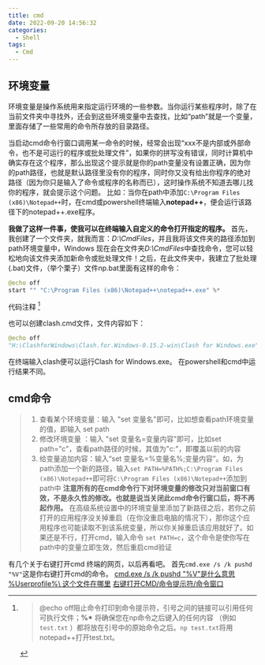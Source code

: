 ```yaml
---
title: cmd
date: 2022-09-20 14:56:32
categories:
  - Shell
tags: 
  - Cmd
---
```


## 环境变量
环境变量是操作系统用来指定运行环境的一些参数。当你运行某些程序时，除了在当前文件夹中寻找外，还会到这些环境变量中去查找，比如“path”就是一个变量，里面存储了一些常用的命令所存放的目录路径。
<!--more-->
当启动cmd命令行窗口调用某一命令的时候，经常会出现“xxx不是内部或外部命令，也不是可运行的程序或批处理文件”，如果你的拼写没有错误，同时计算机中确实存在这个程序，那么出现这个提示就是你的path变量没有设置正确，因为你的path路径，也就是默认路径里没有你的程序，同时你又没有给出你程序的绝对路径（因为你只是输入了命令或程序的名称而已），这时操作系统不知道去哪儿找你的程序，就会提示这个问题。
比如：当你在path中添加`C:\Program Files (x86)\Notepad++`时，在cmd或powershell终端输入**notepad++**，便会运行该路径下的notepad++.exe程序。

**我做了这样一件事，使我可以在终端输入自定义的命令打开指定的程序。** 首先，我创建了一个文件夹，就我而言：*D:\CmdFiles*，并且我将该文件夹的路径添加到path环境变量中，Windows 现在会在文件夹*D:\CmdFiles*中查找命令，您可以轻松地向该文件夹添加新命令或批处理文件！之后，在此文件夹中，我建立了批处理(.bat)文件，（举个栗子）文件np.bat里面有这样的命令：
```python
@echo off
start "" "C:\Program Files (x86)\Notepad++\notepad++.exe" %*
```
代码注释 [^代码注释]
[^代码注释]:  > @echo off阻止命令打印到命令提示符，引号之间的链接可以引用任何可执行文件；**%\*** 将确保您在np命令之后键入的任何内容 （例如`test.txt` ）都将放在引号中的原始命令之后。`np test.txt`将用notepad++打开test.txt。

也可以创建clash.cmd文件，文件内容如下：
```python
@echo off
"H:\ClashforWindows\Clash.for.Windows-0.15.2-win\Clash for Windows.exe" %*
```
在终端输入clash便可以运行Clash for Windows.exe。
在powershell和cmd中运行结果不同。

## cmd命令
> 1. 查看某个环境变量：输入 "set 变量名"即可，比如想查看path环境变量的值，即输入 set path
> 2. 修改环境变量 ：输入 "set 变量名=变量内容"即可，比如set path="c"，查看path路径的时候，其值为"c:\"，即覆盖以前的内容
> 3. 给变量追加内容：输入“set 变量名=%变量名%;变量内容”。如，为path添加一个新的路径，输入`set PATH=%PATH%;C:\Program Files (x86)\Notepad++`即可将`C:\Program Files (x86)\Notepad++`添加到path中
> **注意所有的在cmd命令行下对环境变量的修改只对当前窗口有效，不是永久性的修改。也就是说当关闭此cmd命令行窗口后，将不再起作用。**
> 在高级系统设置中的环境变量里添加了新路径之后，若你之前打开的应用程序没关掉重启（在你没重启电脑的情况下），那你这个应用程序也可能读取不到该系统变量，所以你关掉重启该应用就好了。如果还是不行，打开cmd，输入命令 `set PATH=c`，这个命令是使你写在path中的变量立即生效，然后重启cmd验证
> 

有几个关于右键打开cmd 终端的网页，以后再看吧。
首先`cmd.exe /s /k pushd "%V"`这是你右键打开cmd的命令。
[cmd.exe /s /k pushd "%V"是什么意思](https://zhidao.baidu.com/question/549082128.html)
[%Userprofile%\ 这个文件在哪里](https://zhidao.baidu.com/question/441785422.html)
[右键打开CMD/命令提示符/命令窗口](http://www.bathome.net/thread-26433-1-1.html)





